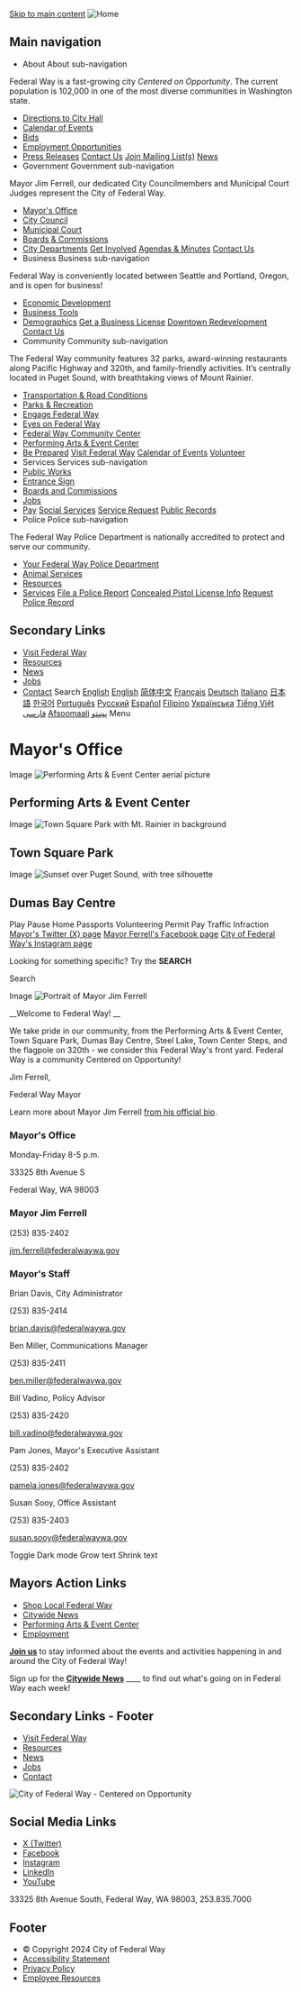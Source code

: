 [Skip to main content](https://www.federalwaywa.gov/mayors-office/)   ![Home](https://www.federalwaywa.gov/themes/fedway_theme/images/FW_Logo-Horizontal_full-color-resized.png)  

## Main navigation

 *  About About sub-navigation   

Federal Way is a fast-growing city  *Centered on Opportunity*. The current population is 102,000 in one of the most diverse communities in Washington state.  

   *  [Directions to City Hall](https://www.federalwaywa.gov/page/directions-city-hallcourtpolice)  
   *  [Calendar of Events](https://www.federalwaywa.gov/calendar)  
   *  [Bids](https://www.federalwaywa.gov/bids)  
   *  [Employment Opportunities](https://www.governmentjobs.com/careers/federalway)  
   *  [Press Releases](https://www.federalwaywa.gov/page/press-releases)   [Contact Us](https://www.federalwaywa.gov/page/contact-us)   [Join Mailing List(s)](https://www.federalwaywa.gov/page/e-newsletter-sign)   [News](https://www.federalwaywa.gov/page/press-releases)  
 *  Government Government sub-navigation   

Mayor Jim Ferrell, our dedicated City Councilmembers and Municipal Court Judges represent the City of Federal Way.   

   *  [Mayor's Office](https://www.federalwaywa.gov/mayors-office)  
   *  [City Council](https://www.federalwaywa.gov/city-council)  
   *  [Municipal Court](https://www.federalwaywa.gov/municipal-court)  
   *  [Boards & Commissions](https://www.federalwaywa.gov/boards-commissions)  
   *  [City Departments](https://www.federalwaywa.gov/page/departments)   [Get Involved](https://engagefw.com)   [Agendas & Minutes](https://www.federalwaywa.gov/page/agendas-and-minutes)   [Contact Us](https://www.federalwaywa.gov/page/contact-us)  
 *  Business Business sub-navigation   

Federal Way is conveniently located between Seattle and Portland, Oregon, and is open for business!   

   *  [Economic Development](https://www.federalwaywa.gov/economic-development)  
   *  [Business Tools](https://www.federalwaywa.gov/page/business-tools)  
   *  [Demographics](https://www.federalwaywa.gov/page/demographics)   [Get a Business License](https://www.federalwaywa.gov/page/business-license)   [Downtown Redevelopment](https://www.federalwaywa.gov/page/downtown-redevelopment)   [Contact Us](https://www.federalwaywa.gov/economic-development)  
 *  Community Community sub-navigation   

The Federal Way community features 32 parks, award-winning restaurants along Pacific Highway and 320th, and family-friendly activities. It’s centrally located in Puget Sound, with breathtaking views of Mount Rainier.  

   *  [Transportation & Road Conditions](https://www.federalwaywa.gov/page/roadway-conditions)  
   *  [Parks & Recreation](https://www.federalwaywa.gov/parks)  
   *  [Engage Federal Way](https://engagefw.com)  
   *  [Eyes on Federal Way](https://www.federalwaywa.gov/page/eyes-federal-way-0)  
   *  [Federal Way Community Center](https://itallhappenshere.org)  
   *  [Performing Arts & Event Center](https://fwpaec.org)  
   *  [Be Prepared](https://www.federalwaywa.gov/emergency-management)   [Visit Federal Way](https://visitfw.org)   [Calendar of Events](https://www.federalwaywa.gov/calendar/month)   [Volunteer](https://www.federalwaywa.gov/page/volunteering-federal-way)  
 *  Services Services sub-navigation 
   *  [Public Works](https://www.federalwaywa.gov/public-works)  
   *  [Entrance Sign](https://www.federalwaywa.gov/sites/default/files/2024-02/EntranceSignDisplayApplicationForm.pdf)  
   *  [Boards and Commissions](https://www.federalwaywa.gov/page/boards-commissions)  
   *  [Jobs](https://www.governmentjobs.com/careers/federalway)  
   *  [Pay](https://www.federalwaywa.gov/page/pay)   [Social Services](https://www.federalwaywa.gov/page/community-social-services)   [Service Request](https://www.federalwaywa.gov/page/eyes-federal-way-0)   [Public Records](https://www.federalwaywa.gov/page/public-records)  
 *  Police Police sub-navigation   

The Federal Way Police Department is nationally accredited to protect and serve our community.  

   *  [Your Federal Way Police Department](https://www.federalwaywa.gov/police-0)  
   *  [Animal Services](https://www.federalwaywa.gov/page/animal-services-unit)  
   *  [Resources](https://www.federalwaywa.gov/page/police-resources)  
   *  [Services](https://www.federalwaywa.gov/page/police-service-request)   [File a Police Report](https://www.federalwaywa.gov/page/file-police-report-online)   [Concealed Pistol License Info](https://www.federalwaywa.gov/page/concealed-pistol-license-cpl-appointment-request-form-0)   [Request Police Record](https://federalway.justfoia.com/publicportal/home/newrequest)  

## Secondary Links

 *  [Visit Federal Way](https://visitfw.org) 
 *  [Resources](https://www.federalwaywa.gov/page/resources-and-help) 
 *  [News](https://www.federalwaywa.gov/page/federal-way-citywide-news) 
 *  [Jobs](https://www.governmentjobs.com/careers/federalway) 
 *  [Contact](https://www.federalwaywa.gov/page/contact-us) 
 Search  [English](https://www.federalwaywa.gov/mayors-office)   [English](https://www.federalwaywa.gov/mayors-office)  [简体中文](https://www.federalwaywa.gov/mayors-office)  [Français](https://www.federalwaywa.gov/mayors-office)  [Deutsch](https://www.federalwaywa.gov/mayors-office)  [Italiano](https://www.federalwaywa.gov/mayors-office)  [日本語](https://www.federalwaywa.gov/mayors-office)  [한국어](https://www.federalwaywa.gov/mayors-office)  [Português](https://www.federalwaywa.gov/mayors-office)  [Русский](https://www.federalwaywa.gov/mayors-office)  [Español](https://www.federalwaywa.gov/mayors-office)  [Filipino](https://www.federalwaywa.gov/mayors-office)  [Українська](https://www.federalwaywa.gov/mayors-office)  [Tiếng Việt](https://www.federalwaywa.gov/mayors-office)  [فارسی](https://www.federalwaywa.gov/mayors-office)  [Afsoomaali](https://www.federalwaywa.gov/mayors-office)  [پښتو](https://www.federalwaywa.gov/mayors-office)  Menu 

# Mayor's Office

 Image  ![Performing Arts & Event Center aerial picture](https://www.federalwaywa.gov/sites/default/files/styles/hero_slider/public/2024-02/PAEC%203.jpg.webp?itok=riiG6aUI)  

## Performing Arts & Event Center

 Image  ![Town Square Park with Mt. Rainier in background](https://www.federalwaywa.gov/sites/default/files/styles/hero_slider/public/2024-02/Town%20Square%20Park%201.png.webp?itok=dz48LAVw)  

## Town Square Park

 Image  ![Sunset over Puget Sound, with tree silhouette](https://www.federalwaywa.gov/sites/default/files/styles/hero_slider/public/2024-02/Dumas%20Bay%202.jpg.webp?itok=CKjNWTjX)  

## Dumas Bay Centre

 Play Pause Home Passports Volunteering Permit Pay Traffic Infraction  [Mayor's Twitter (X) page](https://twitter.com/WAFederalWay)   [Mayor Ferrell's Facebook page](https://www.facebook.com/MayorJimFerrell)   [City of Federal Way's Instagram page](https://www.instagram.com/fedwaywa/?next=/fedwaywa)  

Looking for something specific? Try the __SEARCH__  

Search

 Image  ![Portrait of Mayor Jim Ferrell](https://www.federalwaywa.gov/sites/default/files/styles/featured/public/2024-02/Jim%20Ferrell%20New%20Headshot.jpg?itok=XHu4PRqY)  

 __Welcome to Federal Way! __ 

We take pride in our community, from the Performing Arts & Event Center, Town Square Park, Dumas Bay Centre, Steel Lake, Town Center Steps, and the flagpole on 320th - we consider this Federal Way's front yard. Federal Way is a community Centered on Opportunity!

Jim Ferrell, 

Federal Way Mayor 

Learn more about Mayor Jim Ferrell [from his official bio](https://www.federalwaywa.gov/page/about-jim-ferrell).

### Mayor's Office

Monday-Friday 8-5 p.m.

33325 8th Avenue S

Federal Way, WA 98003

### Mayor Jim Ferrell

(253) 835-2402 

 [jim.ferrell@federalwaywa.gov](mailto:Jim.Ferrell@federalwaywa.gov) 

### Mayor's Staff

Brian Davis, City Administrator

(253) 835-2414

 [brian.davis@federalwaywa.gov](mailto:brian.davis@federalwaywa.gov) 

Ben Miller, Communications Manager

(253) 835-2411

 [ben.miller@federalwaywa.gov](mailto:brian.davis@federalwaywa.gov) 

Bill Vadino, Policy Advisor

(253) 835-2420

 [bill.vadino@federalwaywa.gov](mailto:bill.vadino@federalwaywa.gov) 

Pam Jones, Mayor's Executive Assistant

(253) 835-2402

 [pamela.jones@federalwaywa.gov](mailto:pamela.jones@federalwaywa.gov) 

Susan Sooy, Office Assistant

(253) 835-2403

 [susan.sooy@federalwaywa.gov](mailto:susan.sooy@federalwaywa.gov) 

 

 Toggle Dark mode Grow text Shrink text 

## Mayors Action Links

 *   [Shop Local Federal Way](https://shoplocalfedway.com) 
 *   [Citywide News](https://www.federalwaywa.gov/banner/federal-way-citywide-news) 
 *   [Performing Arts & Event Center](https://fwpaec.org) 
 *   [Employment](https://www.governmentjobs.com/careers/federalway) 

 [__Join us__](https://www.federalwaywa.gov/page/e-newsletter-sign) to stay informed about the events and activities happening in and around the City of Federal Way!

Sign up for the [__Citywide News__](https://lp.constantcontactpages.com/sl/iTopXHF/citywidenews)  ____ to find out what's going on in Federal Way each week!

## Secondary Links - Footer

 *  [Visit Federal Way](https://visitfw.org) 
 *  [Resources](https://www.federalwaywa.gov/page/resources-and-help) 
 *  [News](https://www.federalwaywa.gov/page/federal-way-citywide-news) 
 *  [Jobs](https://www.governmentjobs.com/careers/federalway) 
 *  [Contact](https://www.federalwaywa.gov/page/contact-us) 

 ![City of Federal Way - Centered on Opportunity](https://www.federalwaywa.gov/sites/default/files/inline-images/FW-Logo-Vert_white.png) 

## Social Media Links

 *  [X (Twitter)](https://twitter.com/wafederalway) 
 *  [Facebook](https://www.facebook.com/CityofFederalWay) 
 *  [Instagram](https://www.instagram.com/fedwaywa) 
 *  [LinkedIn](https://www.linkedin.com/company/city-of-federal-way) 
 *  [YouTube](https://www.youtube.com/user/FWcommunications) 

33325 8th Avenue South, Federal Way, WA 98003, 253.835.7000

## Footer

 *  © Copyright 2024 City of Federal Way 
 *  [Accessibility Statement](https://www.federalwaywa.gov/page/website-accessibility-statement) 
 *  [Privacy Policy](https://www.federalwaywa.gov/page/website-privacy-policy) 
 *  [Employee Resources](https://www.federalwaywa.gov/page/employee-resources) 
 